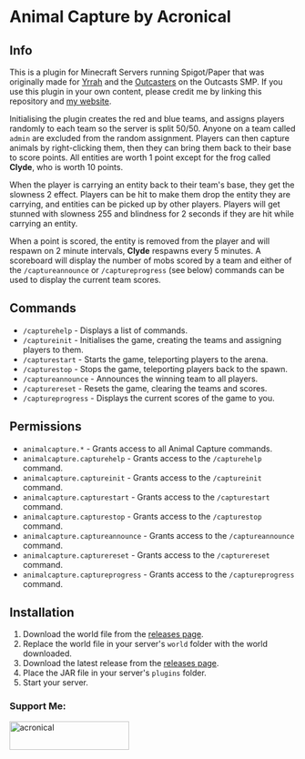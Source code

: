 # Animal Capture by Acronical

## Info
This is a plugin for Minecraft Servers running Spigot/Paper that was originally made for [Yrrah](https://linktr.ee/Yrrah) and the [Outcasters](https://www.beacons.ai/outcasts) on the Outcasts SMP. If you use this plugin in your own content, please credit me by linking this repository and [my website](https://acronical.is-a.dev/projects).

Initialising the plugin creates the red and blue teams, and assigns players randomly to each team so the server is split 50/50. Anyone on a team called `admin` are excluded from the random assignment. Players can then capture animals by right-clicking them, then they can bring them back to their base to score points. All entities are worth 1 point except for the frog called <b>Clyde</b>, who is worth 10 points.

When the player is carrying an entity back to their team's base, they get the slowness 2 effect. Players can be hit to make them drop the entity they are carrying, and entities can be picked up by other players. Players will get stunned with slowness 255 and blindness for 2 seconds if they are hit while carrying an entity.

When a point is scored, the entity is removed from the player and will respawn on 2 minute intervals, <b>Clyde</b> respawns every 5 minutes. A scoreboard will display the number of mobs scored by a team and either of the `/captureannounce` or `/captureprogress` (see below) commands can be used to display the current team scores.
## Commands
- `/capturehelp` - Displays a list of commands.
- `/captureinit` - Initialises the game, creating the teams and assigning players to them.
- `/capturestart` - Starts the game, teleporting players to the arena.
- `/capturestop` - Stops the game, teleporting players back to the spawn.
- `/captureannounce` - Announces the winning team to all players.
- `/capturereset` - Resets the game, clearing the teams and scores.
- `/captureprogress` - Displays the current scores of the game to you.

## Permissions
- `animalcapture.*` - Grants access to all Animal Capture commands.
- `animalcapture.capturehelp` - Grants access to the `/capturehelp` command.
- `animalcapture.captureinit` - Grants access to the `/captureinit` command.
- `animalcapture.capturestart` - Grants access to the `/capturestart` command.
- `animalcapture.capturestop` - Grants access to the `/capturestop` command.
- `animalcapture.captureannounce` - Grants access to the `/captureannounce` command.
- `animalcapture.capturereset` - Grants access to the `/capturereset` command.
- `animalcapture.captureprogress` - Grants access to the `/captureprogress` command.

## Installation
1. Download the world file from the [releases page](https://github.com/OutcastsEvents/AnimalCapture/releases/stable).
2. Replace the world file in your server's `world` folder with the world downloaded.
3. Download the latest release from the [releases page](https://github.com/OutcastsEvents/AnimalCapture/releases/stable).
4. Place the JAR file in your server's `plugins` folder.
5. Start your server.

<h3 align="left">Support Me:</h3>
<p><a href="https://ko-fi.com/acronical"> <img align="left" src="https://cdn.ko-fi.com/cdn/kofi3.png?v=3" height="50" width="210" alt="acronical" /></a></p><br><br>
